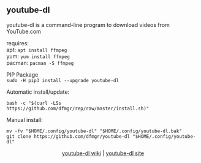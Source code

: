 ## youtube-dl  
  
youtube-dl is a command-line program to download videos from YouTube.com  
  
requires:    
apt: ```apt install ffmpeg```  
yum: ```yum install ffmpeg```  
pacman: ```pacman -S ffmpeg```  
  
PIP Package  
```sudo -H pip3 install --upgrade youtube-dl```  
  
Automatic install/update:
```
bash -c "$(curl -LSs https://github.com/dfmgr/rep/raw/master/install.sh)"
```
Manual install:
```
mv -fv "$HOME/.config/youtube-dl" "$HOME/.config/youtube-dl.bak"
git clone https://github.com/dfmgr/youtube-dl "$HOME/.config/youtube-dl"
```
  
  
<p align=center>
  <a href="https://wiki.archlinux.org/index.php/youtube-dl" target="_blank">youtube-dl wiki</a>  |  
  <a href="https://ytdl-org.github.io/youtube-dl/index.html" target="_blank">youtube-dl site</a>
</p>  
